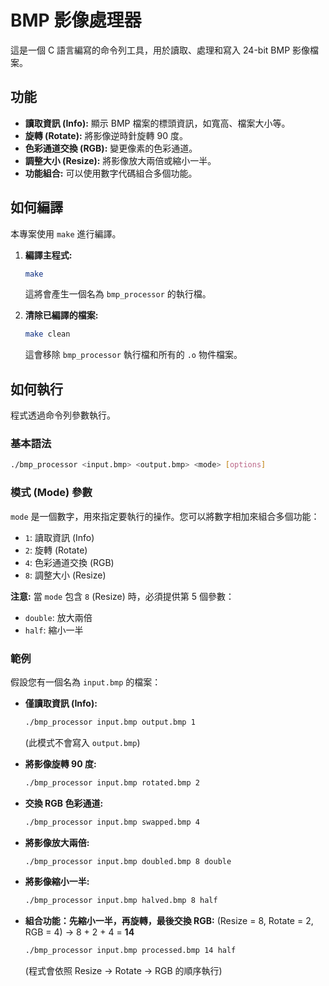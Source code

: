 # BMP 影像處理器

這是一個 C 語言編寫的命令列工具，用於讀取、處理和寫入 24-bit BMP 影像檔案。

## 功能

* **讀取資訊 (Info):** 顯示 BMP 檔案的標頭資訊，如寬高、檔案大小等。
* **旋轉 (Rotate):** 將影像逆時針旋轉 90 度。
* **色彩通道交換 (RGB):** 變更像素的色彩通道。
* **調整大小 (Resize):** 將影像放大兩倍或縮小一半。
* **功能組合:** 可以使用數字代碼組合多個功能。

## 如何編譯

本專案使用 `make` 進行編譯。

1.  **編譯主程式:**
    ```bash
    make
    ```
    這將會產生一個名為 `bmp_processor` 的執行檔。

2.  **清除已編譯的檔案:**
    ```bash
    make clean
    ```
    這會移除 `bmp_processor` 執行檔和所有的 `.o` 物件檔案。

## 如何執行

程式透過命令列參數執行。

### 基本語法

```bash
./bmp_processor <input.bmp> <output.bmp> <mode> [options]
```


### 模式 (Mode) 參數

`mode` 是一個數字，用來指定要執行的操作。您可以將數字相加來組合多個功能：

* `1`: 讀取資訊 (Info)
* `2`: 旋轉 (Rotate)
* `4`: 色彩通道交換 (RGB)
* `8`: 調整大小 (Resize)

**注意:** 當 `mode` 包含 `8` (Resize) 時，必須提供第 5 個參數：
* `double`: 放大兩倍
* `half`: 縮小一半

### 範例

假設您有一個名為 `input.bmp` 的檔案：

* **僅讀取資訊 (Info):**
    ```bash
    ./bmp_processor input.bmp output.bmp 1
    ```
    (此模式不會寫入 `output.bmp`)

* **將影像旋轉 90 度:**
    ```bash
    ./bmp_processor input.bmp rotated.bmp 2
    ```

* **交換 RGB 色彩通道:**
    ```bash
    ./bmp_processor input.bmp swapped.bmp 4
    ```

* **將影像放大兩倍:**
    ```bash
    ./bmp_processor input.bmp doubled.bmp 8 double
    ```

* **將影像縮小一半:**
    ```bash
    ./bmp_processor input.bmp halved.bmp 8 half
    ```

* **組合功能：先縮小一半，再旋轉，最後交換 RGB:**
    (Resize = 8, Rotate = 2, RGB = 4) -> 8 + 2 + 4 = **14**
    ```bash
    ./bmp_processor input.bmp processed.bmp 14 half
    ```
    (程式會依照 Resize -> Rotate -> RGB 的順序執行)